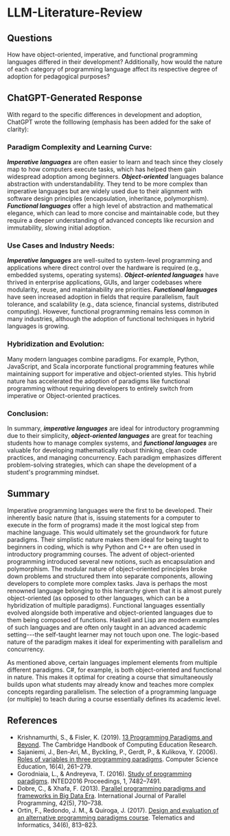 # LLM-Literature-Review

## Questions

How have object-oriented, imperative, and functional programming languages differed in their development? Additionally, how would the nature of each category of programming language affect its respective degree of adoption for pedagogical purposes?


## ChatGPT-Generated Response

With regard to the specific differences in development and adoption, ChatGPT wrote the folllowing (emphasis has been added for the sake of clarity):

### Paradigm Complexity and Learning Curve:

***Imperative languages*** are often easier to learn and teach since they closely map to how computers execute tasks, which has helped them gain widespread adoption among beginners.
***Object-oriented*** languages balance abstraction with understandability. They tend to be more complex than imperative languages but are widely used due to their alignment with software design principles (encapsulation, inheritance, polymorphism).
***Functional languages*** offer a high level of abstraction and mathematical elegance, which can lead to more concise and maintainable code, but they require a deeper understanding of advanced concepts like recursion and immutability, slowing initial adoption.

### Use Cases and Industry Needs:

***Imperative languages*** are well-suited to system-level programming and applications where direct control over the hardware is required (e.g., embedded systems, operating systems).
***Object-oriented languages*** have thrived in enterprise applications, GUIs, and larger codebases where modularity, reuse, and maintainability are priorities.
***Functional languages*** have seen increased adoption in fields that require parallelism, fault tolerance, and scalability (e.g., data science, financial systems, distributed computing). However, functional programming remains less common in many industries, although the adoption of functional techniques in hybrid languages is growing.

### Hybridization and Evolution:

Many modern languages combine paradigms. For example, Python, JavaScript, and Scala incorporate functional programming features while maintaining support for imperative and object-oriented styles.
This hybrid nature has accelerated the adoption of paradigms like functional programming without requiring developers to entirely switch from imperative or Object-oriented practices.

### Conclusion:

In summary, ***imperative languages*** are ideal for introductory programming due to their simplicity, ***object-oriented languages*** are great for teaching students how to manage complex systems, and ***functional languages*** are valuable for developing mathematically robust thinking, clean code practices, and managing concurrency. Each paradigm emphasizes different problem-solving strategies, which can shape the development of a student's programming mindset.

## Summary 

Imperative programming languages were the first to be developed. Their inherently basic nature (that is, issuing statements for a computer to execute in the form of programs) made it the most logical step from machine language. This would ultimately set the groundwork for future paradigms. Their simplistic nature makes them ideal for being taught to beginners in coding, which is why Python and C++ are often used in introductory programming courses. The advent of object-oriented programming introduced several new notions, such as encapsulation and polymorphism. The modular nature of object-oriented principles broke down problems and structured them into separate components, allowing developers to complete more complex tasks. Java is perhaps the most renowned language belonging to this hierarchy given that it is almost purely object-oriented (as opposed to other languages, which can be a hybridization of multiple paradigms). Functional languages essentially evolved alongside both imperative and object-oriented languages due to them being composed of functions. Haskell and Lisp are modern examples of such languages and are often only taught in an advanced academic setting---the self-taught learner may not touch upon one. The logic-based nature of the paradigm makes it ideal for experimenting with parallelism and concurrency.

As mentioned above, certain languages implement elements from multiple different paradigms. C#, for example, is both object-oriented and functional in nature. This makes it optimal for creating a course that simultaneously builds upon what students may already know and teaches more complex concepts regarding parallelism. The selection of a programming language (or multiple) to teach during a course essentially defines its academic level.


## References

- Krishnamurthi, S., & Fisler, K. (2019). [13 Programming Paradigms and Beyond](https://books.google.com/books?id=vmAwEAAAQBAJ&lpg=PA377&ots=1msDHU7ZcC&dq=programming%20paradigms&lr&pg=PA377#v=onepage&q=programming%20paradigms&f=false). The Cambridge Handbook of Computing Education Research.
- Sajaniemi, J., Ben-Ari, M., Byckling, P., Gerdt, P., & Kulikova, Y. (2006). [Roles of variables in three programming paradigms](https://doi.org/10.1080/08993400600874584). Computer Science Education, 16(4), 261–279.
- Gorodniaia, L., & Andreyeva, T. (2016). [Study of programming paradigms](https://doi.org/10.21125/inted.2016.0768). INTED2016 Proceedings, 1, 7482–7491.
- Dobre, C., & Xhafa, F. (2013). [Parallel programming paradigms and frameworks in Big Data Era](https://doi.org/10.1007/s10766-013-0272-7). International Journal of Parallel Programming, 42(5), 710–738.
- Ortin, F., Redondo, J. M., & Quiroga, J. (2017). [Design and evaluation of an alternative programming paradigms course](https://doi.org/10.1016/j.tele.2016.09.014). Telematics and Informatics, 34(6), 813–823. 


